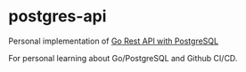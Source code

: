 # postgres-api

Personal implementation of [Go Rest API with PostgreSQL](https://semaphoreci.com/community/tutorials/building-and-testing-a-rest-api-in-go-with-gorilla-mux-and-postgresql)

For personal learning about Go/PostgreSQL and Github CI/CD.